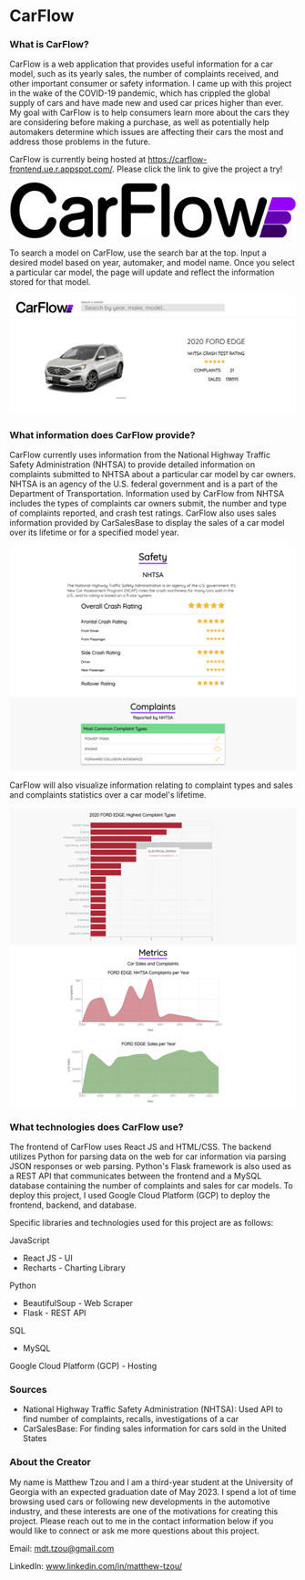 # CarFlow

### What is CarFlow?
CarFlow is a web application that provides useful information for a car model, such as its yearly sales, the number of complaints received, and other important consumer or safety information. I came up with this project in the wake of the COVID-19 pandemic, which has crippled the global supply of cars and have made new and used car prices higher than ever. My goal with CarFlow is to help consumers learn more about the cars they are considering before making a purchase, as well as potentially help automakers determine which issues are affecting their cars the most and address those problems in the future.

CarFlow is currently being hosted at https://carflow-frontend.ue.r.appspot.com/. Please click the link to give the project a try!

![carflowlogo](frontend/src/resources/carflowwhite.png)

To search a model on CarFlow, use the search bar at the top. Input a desired model based on year, automaker, and model name. Once you select a particular car model, the page will update and reflect the information stored for that model.

![homepage](frontend/src/resources/homepage.png)

### What information does CarFlow provide?
CarFlow currently uses information from the National Highway Traffic Safety Administration (NHTSA) to provide detailed information on complaints submitted to NHTSA about a particular car model by car owners. NHTSA is an agency of the U.S. federal government and is a part of the Department of Transportation. Information used by CarFlow from NHTSA includes the types of complaints car owners submit, the number and type of complaints reported, and crash test ratings. CarFlow also uses sales information provided by CarSalesBase to display the sales of a car model over its lifetime or for a specified model year.

![safety](frontend/src/resources/safetypage.png)
![common](frontend/src/resources/commoncomplaints.png)

CarFlow will also visualize information relating to complaint types and sales and complaints statistics over a car model's lifetime.

![highest](frontend/src/resources/highestcomplaints.png)
![metrics](frontend/src/resources/metricspage.png)

### What technologies does CarFlow use?
The frontend of CarFlow uses React JS and HTML/CSS. The backend utilizes Python for parsing data on the web for car information via parsing JSON responses or web parsing. Python's Flask framework is also used as a REST API that communicates between the frontend and a MySQL database containing the number of complaints and sales for car models. To deploy this project, I used Google Cloud Platform (GCP) to deploy the frontend, backend, and database.

Specific libraries and technologies used for this project are as follows:

JavaScript
- React JS - UI
- Recharts - Charting Library

Python
- BeautifulSoup - Web Scraper
- Flask - REST API

SQL
- MySQL

Google Cloud Platform (GCP) - Hosting

### Sources
- National Highway Traffic Safety Administration (NHTSA): Used API to find number of complaints, recalls, investigations of a car
- CarSalesBase: For finding sales information for cars sold in the United States

### About the Creator
My name is Matthew Tzou and I am a third-year student at the University of Georgia with an expected graduation date of May 2023. I spend a lot of time browsing used cars or following new developments in the automotive industry, and these interests are one of the motivations for creating this project. Please reach out to me in the contact information below if you would like to connect or ask me more questions about this project.

Email: mdt.tzou@gmail.com

LinkedIn: www.linkedin.com/in/matthew-tzou/
